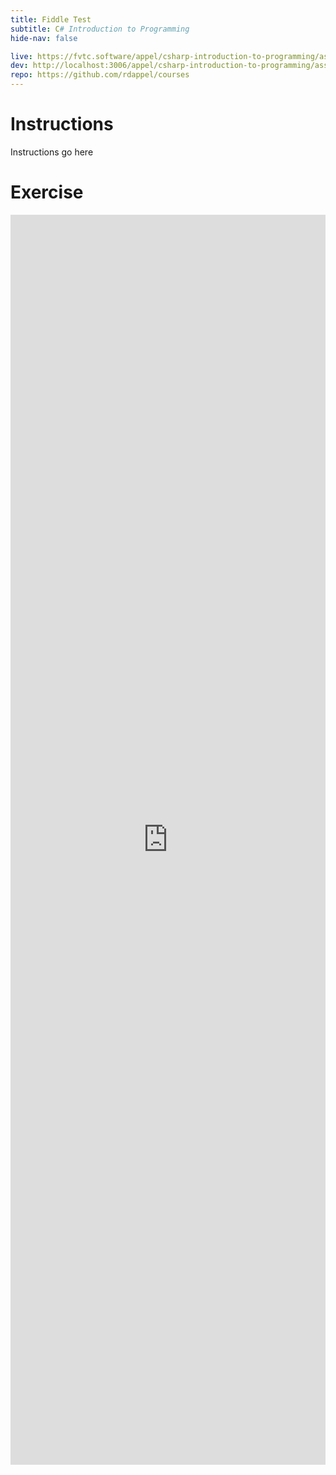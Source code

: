 ```yaml
---
title: Fiddle Test
subtitle: C# Introduction to Programming
hide-nav: false

live: https://fvtc.software/appel/csharp-introduction-to-programming/assignments/fiddle-test
dev: http://localhost:3006/appel/csharp-introduction-to-programming/assignments/fiddle-test
repo: https://github.com/rdappel/courses
---
```


# Instructions

Instructions go here

<details open style="display: none;">
	<summary class="video">Show/Hide Video</summary>
	<div class="video-container">
		<iframe src="https://www.youtube.com/embed/" width="100%" height="100%" frameborder="0"
			allowfullscreen allow="accelerometer; autoplay; encrypted-media; gyroscope; picture-in-picture">
		</iframe>
	</div>
</details>

# Exercise

<iframe width="100%" height="500px" src="https://dotnetfiddle.net/Widget/F177TF" frameborder="0" style="min-height: 50vh;"></iframe>

